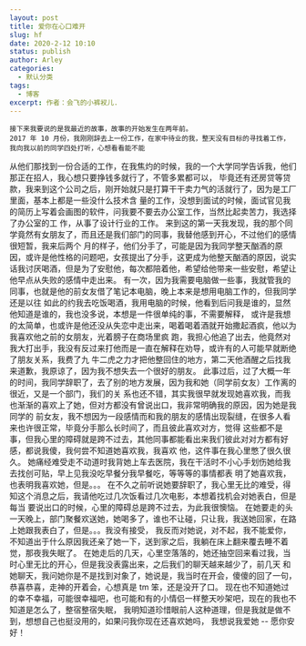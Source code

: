 ```yaml
---
layout: post
title: 爱你在心口难开
slug: hf
date: 2020-2-12 10:10
status: publish
author: Arley
categories: 
  - 默认分类
tags: 
  - 博客
excerpt: 作者：会飞的小裤衩儿.
---
```

    接下来我要说的是我最近的故事，故事的开始发生在两年前。
    2017 年 10 月份，我刚刚辞去上一份工作，在家中待业的我，整天没有目标的寻找着工作，我向我以前的同学四处打听，心想看看能不能
从他们那找到一份合适的工作，在我焦灼的时候，我的一个大学同学告诉我，他们那正在招人，我心想只要挣钱多就行了，不管多累都可以，
毕竟还有还房贷等贷款，我来到这个公司之后，刚开始就只是打算干干卖力气的活就行了，因为是工厂里面，基本上都是一些没什么技术含
量的工作，没想到面试的时候，面试官见我的简历上写着会画图的软件，问我要不要去办公室工作，当然比起卖苦力，我选择了办公室的工
作，从事了设计行业的工作。
    来到这的第一天我发现，我的那个同学竟然有女朋友了，而且还是我们部门的同事，我替他感到开心，不过他们的感情很短暂，我来后两个
月的样子，他们分手了，可能是因为我同学整天酗酒的原因，或许是他性格的问题吧，女孩提出了分手，这更成为他整天酗酒的原因，说实
话我讨厌喝酒，但是为了安慰他，每次都陪着他，希望给他带来一些安慰，希望让他早点从失败的感情中走出来。
    有一次，因为我需要电脑做一些事，我就管我的同事，也就是他的前女友借了笔记本电脑，晚上本来是想用电脑工作的，但我同学还是以往
如此的约我去吃饭喝酒，我用电脑的时候，他看到后问我是谁的，显然他知道是谁的，我也没多说，本想是一件很单纯的事，不需要解释，
或许是我想的太简单，也或许是他还没从失恋中走出来，喝着喝着酒就开始撒起酒疯，他以为我喜欢他之前的女朋友，光着膀子在商场里疯
跑，我担心他追了出去，他竟然对我大打出手，我没有反过来打他而是一直在解释在劝导，或许有的人可能早就断绝了朋友关系，我费了九
牛二虎之力才把他整回住的地方，第二天他酒醒之后找我来道歉，我原谅了，因为我不想失去一个很好的朋友。
    此事过后，过了大概一年的时间，我同学辞职了，去了别的地方发展，因为我和她（同学前女友）工作离的很近，又是一个部门，我们的关
系也还不错，其实我很早就发现她喜欢我，而我也渐渐的喜欢上了她，但对方都没有曾说出口，我非常明确我的原因，因为她是我同学的
前女友，我不想因为一段感情而和我的朋友的感情出现裂缝，在很多人看来也许很正常，毕竟分手那么长时间了，而且彼此喜欢对方，觉得
这些都不是事，但我心里的障碍就是跨不过去，其他同事都能看出来我们彼此对对方都有好感，都说我傻，我何尝不知道她喜欢我，我喜欢
他，这件事在我心里憋了很久很久。
    她痛经难受走不动道时我背她上车去医院，我在干活时不小心手划伤她给我去找创可贴，早上见我没吃早餐分我早餐吃，等等等的事情都表
明了她喜欢我，也表明我喜欢她，但是。。。
    在不久之前听说她要辞职了，我心里无比的难受，得知这个消息之后，我请他吃过几次饭看过几次电影，本想着找机会对她表白，但是每当
要说出口的时候，心里的障碍总是跨不过去，为此我很懊恼。
    在她要走的头一天晚上，部门聚餐欢送她，她喝多了，谁也不让碰，只让我，我送她回家，在路上她跟我表白了，但是。。。我没有接受，
我反而对她说，对不起，我不能爱你，不知道出于什么原因我还亲了她一下，送到家之后，我躺在床上翻来覆去睡不着觉，那夜我失眠了。
    在她走后的几天，心里空落落的，她还抽空回来看过我，当时心里无比的开心，但是我没表露出来，之后我们的聊天越来越少了，前几天
和她聊天，我问她你是不是找到对象了，她说是，我当时在开会，傻傻的回了一句，恭喜恭喜，走神的开着会，心想真是 tm 笨，还是没开了口。
现在也不知道她过的幸不幸福，可能很幸福吧，也可能和有的小情侣一样整天吵架吧，现在的我也不知道是怎么了，整宿整宿失眠，
    我明知道珍惜眼前人这种道理，但是我就是做不到，想想自己也挺没用的，如果问我你现在还喜欢她吗，
    我想说我爱她 -- 愿你安好！
